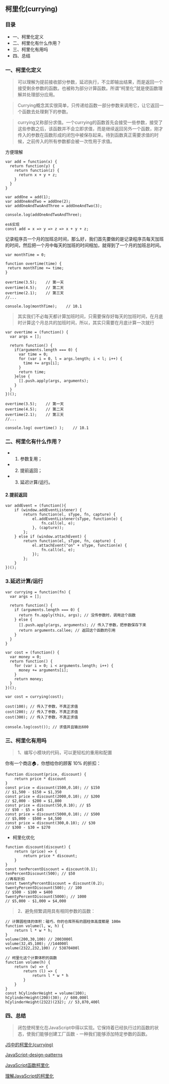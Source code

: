 ## 柯里化(currying)

### 目录
- 一、柯里化定义
- 二、柯里化有什么作用？
- 三、柯里化有用吗
- 四、总结

### 一、柯里化定义

>可以理解为提前接收部分参数，延迟执行，不立即输出结果，而是返回一个接受剩余参数的函数。也被称为部分计算函数。所谓“柯里化”就是使函数理解并处理部分应用。

>Currying概念其实很简单，只传递给函数一部分参数来调用它，让它返回一个函数去处理剩下的参数。

>currying又称部分求值。一个currying的函数首先会接受一些参数，接受了这些参数之后，该函数并不会立即求值，而是继续返回另外一个函数，刚才传入的参数在函数形成的闭包中被保存起来。待到函数真正需要求值的时候，之前传入的所有参数都会被一次性用于求值。


方便理解
```
var add = function(x) {
  return function(y) {
    return function(z) {
      return x + y + z;
    }
  }
}

var addOne = add(1);
var addOneAndTwo = addOne(2);
var addOneAndTwoAndThree = addOneAndTwo(3);

console.log(addOneAndTwoAndThree);

es6实现 
const add = x => y => z => x + y + z;
```

记录程序员一个月的加班总时间，那么好，我们首先要做的是记录程序员每天加班的时间，然后把一个月中每天的加班的时间相加，就得到了一个月的加班总时间。
```
var monthTime = 0;

function overtime(time) {
 return monthTime += time;
}

overtime(3.5);    // 第一天
overtime(4.5);    // 第二天
overtime(2.1);    // 第三天
//...

console.log(monthTime);    // 10.1
```

>其实我们不必每天都计算加班时间，只需要保存好每天的加班时间，在月底时计算这个月总共的加班时间，所以，其实只需要在月底计算一次就行

```
var overtime = (function() {
  var args = [];

  return function() {
    if(arguments.length === 0) {
      var time = 0;
      for (var i = 0, l = args.length; i < l; i++) {
        time += args[i];
      }
      return time;
    }else {
      [].push.apply(args, arguments);
    }
  }
})();

overtime(3.5);    // 第一天
overtime(4.5);    // 第二天
overtime(2.1);    // 第三天
//...

console.log( overtime() );    // 10.1
```

### 二、柯里化有什么作用？
- 1. 参数复用；
- 2. 提前返回；
- 3. 延迟计算/运行。

#### 2.提前返回

```
var addEvent = (function(){
    if (window.addEventListener) {
        return function(el, sType, fn, capture) {
            el.addEventListener(sType, function(e) {
                fn.call(el, e);
            }, (capture));
        };
    } else if (window.attachEvent) {
        return function(el, sType, fn, capture) {
            el.attachEvent("on" + sType, function(e) {
                fn.call(el, e);
            });
        };
    }
})();
```

### 3.延迟计算/运行

```
var currying = function(fn) {
  var args = [];

  return function() {
    if (arguments.length === 0) {
      return fn.apply(this, args); // 没传参数时，调用这个函数
    } else {
      [].push.apply(args, arguments); // 传入了参数，把参数保存下来
      return arguments.callee; // 返回这个函数的引用
    }
  }
}
```
```
var cost = (function() {
  var money = 0;
  return function() {
    for (var i = 0; i < arguments.length; i++) {
      money += arguments[i];
    }
    return money;
  }
})();

var cost = currying(cost);

cost(100); // 传入了参数，不真正求值
cost(200); // 传入了参数，不真正求值
cost(300); // 传入了参数，不真正求值

console.log(cost()); // 求值并且输出600
```


### 三、柯里化有用吗

>1、编写小模块的代码，可以更轻松的重用和配置

你有一个商店🏠，你想给你的顾客 10% 的折扣：
```
function discount(price, discount) {
    return price * discount
}
const price = discount(1500,0.10); // $150
// $1,500 - $150 = $1,350
const price = discount(2000,0.10); // $200
// $2,000 - $200 = $1,800
const price = discount(50,0.10); // $5
// $50 - $5 = $45
const price = discount(5000,0.10); // $500
// $5,000 - $500 = $4,500
const price = discount(300,0.10); // $30
// $300 - $30 = $270
```

- 柯里化优化
```
function discount(discount) {
    return (price) => {
        return price * discount;
    }
}
const tenPercentDiscount = discount(0.1);
tenPercentDiscount(500); // $50
//再有折扣
const twentyPercentDiscount = discount(0.2);
twentyPercentDiscount(500); // 100
// $500 - $100 = $400
twentyPercentDiscount(5000); // 1000
// $5,000 - $1,000 = $4,000
```

>2、避免频繁调用具有相同参数的函数：
```
// 计算圆柱体的体积：碰巧，你的仓库所有的圆柱体高度都是 100m
function volume(l, w, h) {
    return l * w * h;
}
volume(200,30,100) // 2003000l
volume(32,45,100); //144000l
volume(2322,232,100) // 53870400l
```
```
// 柯里化这个计算体积的函数
function volume(h) {
    return (w) => {
        return (l) => {
            return l * w * h
        }
    }
}
const hCylinderHeight = volume(100);
hCylinderHeight(200)(30); // 600,000l
hCylinderHeight(2322)(232); // 53,870,400l
```
### 四、总结
>闭包使柯里化在JavaScript中得以实现。它保持着已经执行过的函数的状态，使我们能够创建工厂函数 - 一种我们能够添加特定参数的函数。

[JS中的柯里化(currying)](https://www.zhangxinxu.com/wordpress/2013/02/js-currying/)

[JavaScript-design-patterns](https://github.com/xingbofeng/JavaScript-design-patterns/blob/master/ch3-%E9%97%AD%E5%8C%85%E5%92%8C%E9%AB%98%E9%98%B6%E5%87%BD%E6%95%B0/ch3-%E9%97%AD%E5%8C%85%E5%92%8C%E9%AB%98%E9%98%B6%E5%87%BD%E6%95%B0.md#currying)

[JavaScript函数柯里化](https://github.com/xingbofeng/xingbofeng.github.io/issues/20)

[理解JavaScript的柯里化](https://juejin.im/post/5bf18715e51d45244939acc5)